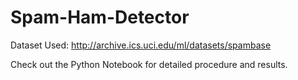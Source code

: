 # Spam-Ham-Detector
Dataset Used: http://archive.ics.uci.edu/ml/datasets/spambase

Check out the Python Notebook for detailed procedure and results.
